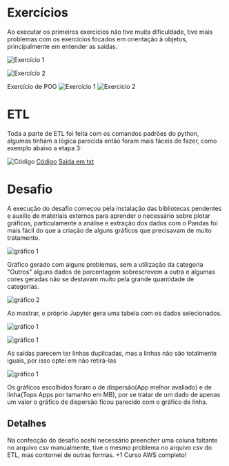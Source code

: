 # Exercícios

Ao executar os primeiros exercícios não tive muita dificuldade, tive mais problemas com os exercícios focados em orientação à objetos, principalmente em entender as saídas.

![Exercício 1](../evidencias/ex01.png)

![Exercício 2](../evidencias/ex02.png)


Exercício de POO
![Exercício 1](../evidencias/ex1poo.png)
![Exercício 2](../evidencias/ex2poo.png)


# ETL

Toda a parte de ETL foi feita com os comandos padrões do python, algumas tinham a lógica parecida então foram mais fáceis de fazer, como exemplo abaixo a etapa 3:

![Código](../evidencias/ETL.png)
[Código](../exercicios/ETL/codigo3.py)
[Saida em txt](../exercicios/ETL/parte-3.txt)


# Desafio

A execução do desafio começou pela instalação das bibliotecas pendentes e auxílio de materiais externos para aprender o necessário sobre plotar gráficos, particulamente a análise e extração dos dados com o Pandas foi mais fácil do que a criação de alguns gráficos que precisavam de muito tratamento.

![gráfico 1](../evidencias/barras.png)

Gráfico gerado com alguns problemas, sem a utilização da categoria "Outros" alguns dados de porcentagem sobrescrevem a outra e algumas cores geradas não se destavam muito pela grande quantidade de categorias.

![gráfico 2](../evidencias/pizza.png)

Ao mostrar, o próprio Jupyter gera uma tabela com os dados selecionados.

![gráfico 1](../evidencias/topprice.png)

![gráfico 1](../evidencias/saidamature.png)

As saídas parecem ter linhas duplicadas, mas a linhas não são totalmente iguais, por isso optei em não retirá-las

![gráfico 1](../evidencias/reviews.png)

Os gráficos escolhidos foram o de dispersão(App melhor avaliado) e de linha(Tops Apps por tamanho em MB), por se tratar de um dado de apenas um valor o gráfico de dispersão ficou parecido com o gráfico de linha.

## Detalhes
Na confecção do desafio acehi necessário preencher uma coluna faltante no arquivo csv manualmente, tive o mesmo problema no arquivo csv do ETL, mas contornei de outras formas.
+1 Curso AWS completo!
